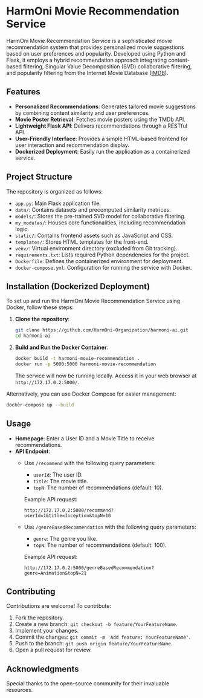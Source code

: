 # HarmOni Movie Recommendation Service

HarmOni Movie Recommendation Service is a sophisticated movie recommendation system that provides personalized movie suggestions based on user preferences and popularity. Developed using Python and Flask, it employs a hybrid recommendation approach integrating content-based filtering, Singular Value Decomposition (SVD) collaborative filtering, and popularity filtering from the Internet Movie Database ([IMDB](https://www.imdb.com/)).

## Features

- **Personalized Recommendations**: Generates tailored movie suggestions by combining content similarity and user preferences.
- **Movie Poster Retrieval**: Fetches movie posters using the TMDb API.
- **Lightweight Flask API**: Delivers recommendations through a RESTful API.
- **User-Friendly Interface**: Provides a simple HTML-based frontend for user interaction and recommendation display.
- **Dockerized Deployment**: Easily run the application as a containerized service.

## Project Structure

The repository is organized as follows:

- `app.py`: Main Flask application file.
- `data/`: Contains datasets and precomputed similarity matrices.
- `models/`: Stores the pre-trained SVD model for collaborative filtering.
- `my_modules/`: Houses core functionalities, including recommendation logic.
- `static/`: Contains frontend assets such as JavaScript and CSS.
- `templates/`: Stores HTML templates for the front-end.
- `venv/`: Virtual environment directory (excluded from Git tracking).
- `requirements.txt`: Lists required Python dependencies for the project.
- `Dockerfile`: Defines the containerized environment for deployment.
- `docker-compose.yml`: Configuration for running the service with Docker.

## Installation (Dockerized Deployment)

To set up and run the HarmOni Movie Recommendation Service using Docker, follow these steps:

1. **Clone the repository**:
   ```bash
   git clone https://github.com/HarmOni-Organization/harmoni-ai.git
   cd harmoni-ai
   ```

2. **Build and Run the Docker Container**:
   ```bash
   docker build -t harmoni-movie-recommendation .
   docker run -p 5000:5000 harmoni-movie-recommendation
   ```
   The service will now be running locally. Access it in your web browser at `http://172.17.0.2:5000/`.

Alternatively, you can use Docker Compose for easier management:

   ```bash
   docker-compose up --build
   ```

## Usage

- **Homepage**: Enter a User ID and a Movie Title to receive recommendations.
- **API Endpoint**:
   - Use `/recommend` with the following query parameters:
     - `userId`: The user ID.
     - `title`: The movie title.
     - `topN`: The number of recommendations (default: 10).

     Example API request:
     ```
     http://172.17.0.2:5000/recommend?userId=1&title=Inception&topN=10
     ```
   - Use `/genreBasedRecommendation` with the following query parameters:
      - `genre`: The genre you like.
      - `topN`:  The number of recommendations (default: 100).
     
     Example API request:
     ```
     http://172.17.0.2:5000/genreBasedRecommendation?genre=Animation&topN=21
     ```

## Contributing

Contributions are welcome! To contribute:

1. Fork the repository.
2. Create a new branch: `git checkout -b feature/YourFeatureName`.
3. Implement your changes.
4. Commit the changes: `git commit -m 'Add feature: YourFeatureName'`.
5. Push to the branch: `git push origin feature/YourFeatureName`.
6. Open a pull request for review.

## Acknowledgments

Special thanks to the open-source community for their invaluable resources.
